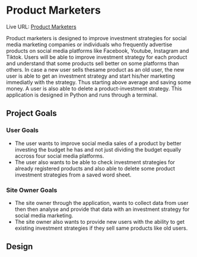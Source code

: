 # Product Marketers

Live URL: [Product Marketers](https://product-marketers-65388db1c310.herokuapp.com/)

Product marketers is designed to improve investment strategies for social media marketing companies or individuals who frequently advertise products on social media platforms like Facebook, Youtube, Instagram and Tiktok. Users will be able to improve investment strategy for each product and understand that some products sell better on some platforms than others. In case a new user sells thesame product as an old user, the new user is able to get an investment strategy and start his/her marketing immediatly with the strategy. Thus starting above average and saving some money. A user is also able to delete a product-investment strategy. This application is designed in Python and runs through a terminal.

## Project Goals

### User Goals
- The user wants to improve social media sales of a product by better investing the budget he has and not just dividing the budget equally accross four social media platforms.
- The user also wants to be able to check investment strategies for already registered products and also able to delete some product investment strategies from a saved word sheet.

### Site Owner Goals
- The site owner through the application, wants to collect data from user then then analyse and provide that data with an investment strategy for social media marketing.
- The site owner also wants to provide new users with the ability to get existing investment strategies if they sell same products like old users.

## Design
